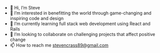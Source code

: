 - 👋 Hi, I’m Steve
- 👀 I’m interested in benefitting the world through game-changing and inspiring code and design
- 🌱 I’m currently learning full stack web development using React and Rails
- 💞️ I’m looking to collaborate on challenging projects that affect positive change
- 📫 How to reach me stevencrass89@gmail.com

<!---
TheSteveIsGreat/TheSteveIsGreat is a ✨ special ✨ repository because its `README.md` (this file) appears on your GitHub profile.
You can click the Preview link to take a look at your changes.
--->
